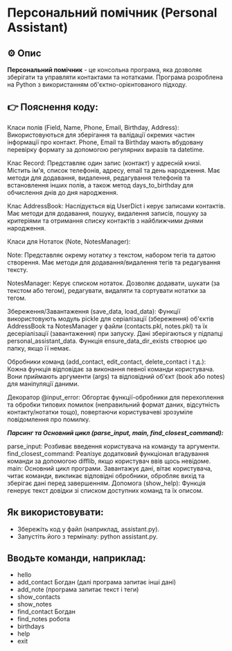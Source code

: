 # Персональний помічник (Personal Assistant)

## ⚙️ Опис
**Персональний помічник** - це консольна програма, яка дозволяє зберігати та управляти контактами та нотатками. Програма розроблена на Python з використанням об'єктно-орієнтованого підходу.

## 👉 Пояснення коду:

Класи полів (Field, Name, Phone, Email, Birthday, Address): Використовуються для зберігання та валідації окремих частин інформації про контакт. Phone, Email та Birthday мають вбудовану перевірку формату за допомогою регулярних виразів та datetime.

Клас Record: Представляє один запис (контакт) у адресній книзі. Містить ім'я, список телефонів, адресу, email та день народження. Має методи для додавання, видалення, редагування телефонів та встановлення інших полів, а також метод days_to_birthday для обчислення днів до дня народження.

Клас AddressBook: Наслідується від UserDict і керує записами контактів. Має методи для додавання, пошуку, видалення записів, пошуку за критеріями та отримання списку контактів з найближчими днями народження.

Класи для Нотаток (Note, NotesManager):

Note: Представляє окрему нотатку з текстом, набором тегів та датою створення. Має методи для додавання/видалення тегів та редагування тексту.

NotesManager: Керує списком нотаток. Дозволяє додавати, шукати (за текстом або тегом), редагувати, видаляти та сортувати нотатки за тегом.

Збереження/Завантаження (save_data, load_data): Функції використовують модуль pickle для серіалізації (збереження) об'єктів AddressBook та NotesManager у файли (contacts.pkl, notes.pkl) та їх десеріалізації (завантаження) при запуску. Дані зберігаються у підпапці personal_assistant_data. Функція ensure_data_dir_exists створює цю папку, якщо її немає.

Обробники команд (add_contact, edit_contact, delete_contact і т.д.): Кожна функція відповідає за виконання певної команди користувача. Вони приймають аргументи (args) та відповідний об'єкт (book або notes) для маніпуляції даними.

Декоратор @input_error: Обгортає функції-обробники для перехоплення та обробки типових помилок (неправильний формат даних, відсутність контакту/нотатки тощо), повертаючи користувачеві зрозуміле повідомлення про помилку.

***Парсинг та Основний цикл (parse_input, main, find_closest_command):***

parse_input: Розбиває введення користувача на команду та аргументи.
find_closest_command: Реалізує додатковий функціонал вгадування команди за допомогою difflib, якщо користувач ввів щось невідоме.
main: Основний цикл програми. Завантажує дані, вітає користувача, читає команди, викликає відповідні обробники, обробляє вихід та зберігає дані перед завершенням.
Допомога (show_help): Функція генерує текст довідки зі списком доступних команд та їх описом.


## Як використовувати:

- Збережіть код у файл (наприклад, assistant.py).
- Запустіть його з терміналу: python assistant.py.

## Вводьте команди, наприклад:
- hello
- add_contact Богдан (далі програма запитає інші дані)
- add_note (програма запитає текст і теги)
- show_contacts
- show_notes
- find_contact Богдан
- find_notes робота
- birthdays
- help
- exit

